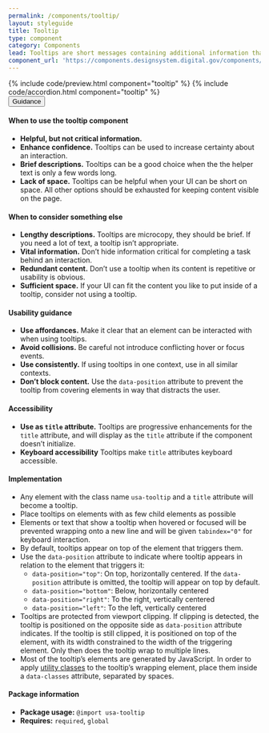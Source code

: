 ```yaml
---
permalink: /components/tooltip/
layout: styleguide
title: Tooltip
type: component
category: Components
lead: Tooltips are short messages containing additional information that appear when a user hovers or focuses on an element.
component_url: 'https://components.designsystem.digital.gov/components/detail/tooltips--default.html'
---
```


<section class="site-component-section">
  {% include code/preview.html component="tooltip" %}
  {% include code/accordion.html component="tooltip" %}
  <div class="usa-accordion usa-accordion--bordered site-accordion-docs">
    <button class="usa-button-unstyled usa-accordion__button"
        aria-expanded="true" aria-controls="tooltip-docs">
      Guidance
    </button>
    <div id="tooltip-docs" aria-hidden="false" class="usa-accordion__content site-component-usage">
      <h4>When to use the tooltip component</h4>
      <ul class="usa-content-list">
        <li><strong>Helpful, but not critical information.</strong></li>
        <li><strong>Enhance confidence.</strong> Tooltips can be used to increase certainty about an interaction.</li>
        <li><strong>Brief descriptions.</strong> Tooltips can be a good choice when the the helper text is only a few words long.</li>
        <li><strong>Lack of space.</strong> Tooltips can be helpful when your UI can be short on space. All other options should be exhausted for keeping content visible on the page.</li>
      </ul>
      <h4>When to consider something else</h4>
      <ul class="usa-content-list">
        <li><strong>Lengthy descriptions.</strong> Tooltips are microcopy, they should be brief. If you need a lot of text, a tooltip isn’t appropriate.</li>
        <li><strong>Vital information.</strong> Don’t hide information critical for completing a task behind an interaction.</li>
        <li><strong>Redundant content.</strong> Don’t use a tooltip when its content is repetitive or usability is obvious.</li>
        <li><strong>Sufficient space.</strong> If your UI can fit the content you like to put inside of a tooltip, consider not using a tooltip.</li>
      </ul>
      <h4>Usability guidance</h4>
      <ul class="usa-content-list">
        <li><strong>Use affordances.</strong> Make it clear that an element can be interacted with when using tooltips.</li>
        <li><strong>Avoid collisions.</strong> Be careful not introduce conflicting hover or focus events.</li>
        <li><strong>Use consistently.</strong> If using tooltips in one context, use in all similar contexts.</li>
        <li><strong>Don’t block content.</strong> Use the <code>data-position</code> attribute to prevent the tooltip from covering elements in way that distracts the user.</li>
      </ul>
      <h4 class="usa-heading">Accessibility</h4>
      <ul class="usa-content-list">
        <li><strong>Use as <code>title</code> attribute.</strong> Tooltips are progressive enhancements for the <code>title</code> attribute, and will display as the <code>title</code> attribute if the component doesn’t initialize.</li>
        <li><strong>Keyboard accessibility</strong> Tooltips make <code>title</code> attributes keyboard accessible.</li>
      </ul>
      <h4 class="usa-heading">Implementation</h4>
      <ul class="usa-content-list">
        <li>Any element with the class name <code>usa-tooltip</code> and a <code>title</code> attribute will become a tooltip.</li>
        <li>Place tooltips on elements with as few child elements as possible</li>
        <li>Elements or text that show a tooltip when hovered or focused will be prevented wrapping onto a new line and will be given <code>tabindex="0"</code> for keyboard interaction.</li>
        <li>By default, tooltips appear on top of the element that triggers them.</li>
        <li>Use the <code>data-position</code> attribute to indicate where tooltip appears in relation to the element that triggers it:
          <ul>
            <li><code>data-position="top"</code>: On top, horizontally centered. If the <code>data-position</code> attribute is omitted, the tooltip will appear on top by default.</li>
            <li><code>data-position="bottom"</code>: Below, horizontally centered</li>
            <li><code>data-position="right"</code>: To the right, vertically centered</li>
            <li><code>data-position="left"</code>: To the left, vertically centered</li>
          </ul>
        </li>
        <li>Tooltips are protected from viewport clipping. If clipping is detected, the tooltip is positioned on the opposite side as <code>data-position</code> attribute indicates. If the tooltip is still clipped, it is positioned on top of the element, with its width constrained to the width of the triggering element. Only then does the tooltip wrap to multiple lines.</li>
        <li>Most of the tooltip’s elements are generated by JavaScript. In order to apply <a href="{{ site.baseurl }}/utilities/">utility classes</a> to the tooltip’s wrapping element, place them inside a <code>data-classes</code> attribute, separated by spaces.</li>
      </ul>
      <h4 class="usa-heading">Package information</h4>
      <ul class="usa-content-list">
        <li>
          <strong>Package usage:</strong> <code>@import usa-tooltip</code>
        </li>
        <li>
          <strong>Requires:</strong> <code>required</code>, <code>global</code>
        </li>
      </ul>
    </div>
  </div>
</section>
